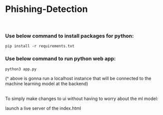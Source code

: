 # Phishing-Detection
<br>


### Use below command to install packages for python:
```
pip install -r requirements.txt
```

### Use below command to run python web app: 
```
python3 app.py
```
(^ above is gonna run a localhost instance that will be connected to the machine learning model at the backend)


<br>
To simply make changes to ui without having to worry about the ml model:    

launch a live server of the index.html

